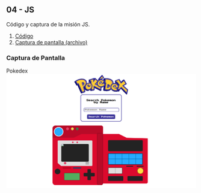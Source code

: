 ## 04 - JS
Código y captura de la misión JS.

1. [Código](./Codigo)
2. [Captura de pantalla (archivo)](./captura.png)

### Captura de Pantalla

Pokedex
![](./captura.png)